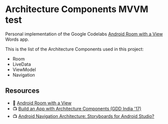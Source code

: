 # Architecture Components MVVM test

Personal implementation of the Google Codelabs [Android Room with a View](https://codelabs.developers.google.com/codelabs/android-room-with-a-view/) Words app.

This is the list of the Architecture Components used in this project:
- Room
- LiveData
- ViewModel
- Navigation

## Resources
- 📖 [Android Room with a View](https://codelabs.developers.google.com/codelabs/android-room-with-a-view/)
- 📺 [Build an App with Architecture Components (GDD India '17)](https://www.youtube.com/watch?v=BofWWZE1wts)
- 📺 [Android Navigation Architecture: Storyboards for Android Studio?](https://youtu.be/GOpeBbfyb6s)
